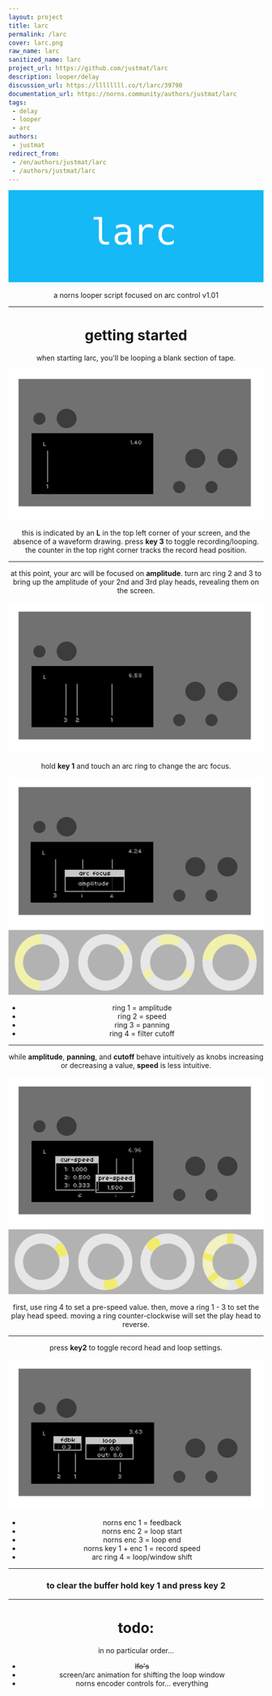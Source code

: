 ```yaml
---
layout: project
title: larc
permalink: /larc
cover: larc.png
raw_name: larc
sanitized_name: larc
project_url: https://github.com/justmat/larc
description: looper/delay
discussion_url: https://llllllll.co/t/larc/39790
documentation_url: https://norns.community/authors/justmat/larc
tags:
 - delay
 - looper
 - arc
authors:
 - justmat
redirect_from:
 - /en/authors/justmat/larc
 - /authors/justmat/larc
---
```

![](https://raw.githubusercontent.com/justmat/larc/HEAD/assets/Untitled-1123.png)
<div align="center">a norns looper script focused on arc control v1.01</div>


---

<div align="center">
  <h1>getting started</h1> 

when starting larc, you'll be looping a blank section of tape.

![](https://raw.githubusercontent.com/justmat/larc/HEAD/assets/larc-start.png)

this is indicated by an **L** in the top left corner of your screen, and the absence of a waveform drawing. press **key 3** to toggle recording/looping. the counter in the top right corner tracks the record head position.

---


at this point, your arc will be focused on **amplitude**. turn arc ring 2 and 3 to bring up the amplitude of your 2nd and 3rd play heads, revealing them on the screen.

![](https://raw.githubusercontent.com/justmat/larc/HEAD/assets/larc-3-heads.png)


hold **key 1** and touch an arc ring to change the arc focus.

![](https://raw.githubusercontent.com/justmat/larc/HEAD/assets/larc-arc-focus-m.png)
![](https://raw.githubusercontent.com/justmat/larc/HEAD/assets/larc2.png)

* ring 1 = amplitude
* ring 2 = speed
* ring 3 = panning
* ring 4 = filter cutoff

---

while **amplitude**, **panning**, and **cutoff** behave intuitively as knobs increasing or decreasing a value, **speed** is less intuitive.

![](https://raw.githubusercontent.com/justmat/larc/HEAD/assets/larc-speed.png)
![](https://raw.githubusercontent.com/justmat/larc/HEAD/assets/larc-arc-speed.png)

first, use ring 4 to set a pre-speed value. then, move a ring 1 - 3 to set the play head speed. moving a ring counter-clockwise will set the play head to reverse.

---

press **key2** to toggle record head and loop settings.


![](https://raw.githubusercontent.com/justmat/larc/HEAD/assets/larc-settings.png)

* norns enc 1 = feedback
* norns enc 2 = loop start
* norns enc 3 = loop end
* norns key 1 + enc 1 = record speed
* arc ring 4 = loop/window shift

---
### to clear the buffer hold **key 1** and press **key 2**
---

# todo:

in no particular order...

* ~~lfo's~~
* screen/arc animation for shifting the loop window
* norns encoder controls for... everything



</div>
